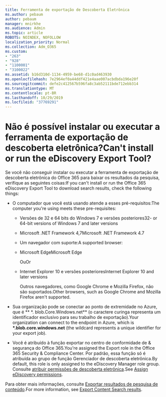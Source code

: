 ```yaml
---
title: Ferramenta de exportação de Descoberta Eletrônica
ms.author: pebaum
author: pebaum
manager: mnirkhe
ms.audience: Admin
ms.topic: article
ROBOTS: NOINDEX, NOFOLLOW
localization_priority: Normal
ms.collection: Adm_O365
ms.custom:
- "263"
- "928"
- "1100001"
- "3100022"
ms.assetid: b16d310d-1134-4959-be68-d1c0ad463930
ms.openlocfilehash: 7e2964ef0a44ddf421e4aae007acbdbda196e20f
ms.sourcegitcommit: defe2c412567b596fa8c3ab52111bde712ebb314
ms.translationtype: MT
ms.contentlocale: pt-BR
ms.lasthandoff: 10/29/2019
ms.locfileid: "37769291"
---
```

# <a name="cant-install-or-run-the-ediscovery-export-tool"></a><span data-ttu-id="0ea22-102">Não é possível instalar ou executar a ferramenta de exportação de descoberta eletrônica?</span><span class="sxs-lookup"><span data-stu-id="0ea22-102">Can't install or run the eDiscovery Export Tool?</span></span>

<span data-ttu-id="0ea22-103">Se você não conseguir instalar ou executar a ferramenta de exportação de descoberta eletrônica do Office 365 para baixar os resultados da pesquisa, verifique as seguintes coisas:</span><span class="sxs-lookup"><span data-stu-id="0ea22-103">If you can't install or run the Office 365 eDiscovery Export Tool to download search results, check the following things:</span></span>
  
- <span data-ttu-id="0ea22-104">O computador que você está usando atende a esses pré-requisitos:</span><span class="sxs-lookup"><span data-stu-id="0ea22-104">The computer you're using meets these pre-requisites:</span></span>

  - <span data-ttu-id="0ea22-105">Versões de 32 e 64 bits do Windows 7 e versões posteriores</span><span class="sxs-lookup"><span data-stu-id="0ea22-105">32- or 64-bit versions of Windows 7 and later versions</span></span>

  - <span data-ttu-id="0ea22-106">Microsoft .NET Framework 4,7</span><span class="sxs-lookup"><span data-stu-id="0ea22-106">Microsoft .NET Framework 4.7</span></span>

  - <span data-ttu-id="0ea22-107">Um navegador com suporte:</span><span class="sxs-lookup"><span data-stu-id="0ea22-107">A supported browser:</span></span>

  - <span data-ttu-id="0ea22-108">Microsoft Edge</span><span class="sxs-lookup"><span data-stu-id="0ea22-108">Microsoft Edge</span></span>

    <span data-ttu-id="0ea22-109">Ou</span><span class="sxs-lookup"><span data-stu-id="0ea22-109">Or</span></span>

  - <span data-ttu-id="0ea22-110">Internet Explorer 10 e versões posteriores</span><span class="sxs-lookup"><span data-stu-id="0ea22-110">Internet Explorer 10 and later versions</span></span>

    <span data-ttu-id="0ea22-111">Outros navegadores, como Google Chrome e Mozilla Firefox, não são suportados.</span><span class="sxs-lookup"><span data-stu-id="0ea22-111">Other browsers, such as Google Chrome and Mozilla Firefox aren't supported.</span></span>

- <span data-ttu-id="0ea22-112">Sua organização pode se conectar ao ponto de extremidade no Azure, que é \*\* \*. blob.Core.Windows.net\*\* (o caractere curinga representa um identificador exclusivo para seu trabalho de exportação).</span><span class="sxs-lookup"><span data-stu-id="0ea22-112">Your organization can connect to the endpoint in Azure, which is **\*.blob.core.windows.net** (the wildcard represents a unique identifier for your export job).</span></span>

- <span data-ttu-id="0ea22-113">Você é atribuído à função exportar no centro de conformidade de &amp; segurança do Office 365.</span><span class="sxs-lookup"><span data-stu-id="0ea22-113">You're assigned the Export role in the Office 365 Security &amp; Compliance Center.</span></span> <span data-ttu-id="0ea22-114">Por padrão, essa função só é atribuída ao grupo de função Gerenciador de descoberta eletrônica.</span><span class="sxs-lookup"><span data-stu-id="0ea22-114">By default, this role is only assigned to the eDiscovery Manager role group.</span></span> <span data-ttu-id="0ea22-115">Consulte [atribuir permissões de descoberta eletrônica](https://docs.microsoft.com/office365/securitycompliance/assign-ediscovery-permissions).</span><span class="sxs-lookup"><span data-stu-id="0ea22-115">See [Assign eDiscovery permissions](https://docs.microsoft.com/office365/securitycompliance/assign-ediscovery-permissions).</span></span>

<span data-ttu-id="0ea22-116">Para obter mais informações, consulte [Exportar resultados de pesquisa de conteúdo](https://docs.microsoft.com/office365/securitycompliance/export-search-results).</span><span class="sxs-lookup"><span data-stu-id="0ea22-116">For more information, see [Export Content Search results](https://docs.microsoft.com/office365/securitycompliance/export-search-results).</span></span>
  